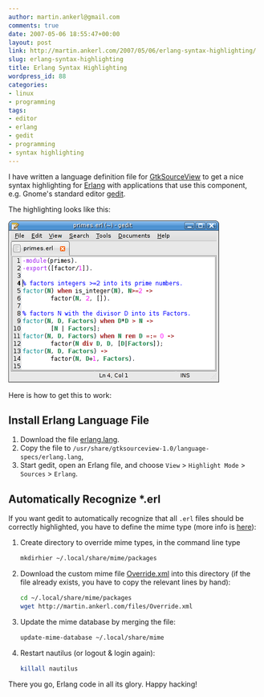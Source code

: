 ```yaml
---
author: martin.ankerl@gmail.com
comments: true
date: 2007-05-06 18:55:47+00:00
layout: post
link: http://martin.ankerl.com/2007/05/06/erlang-syntax-highlighting/
slug: erlang-syntax-highlighting
title: Erlang Syntax Highlighting
wordpress_id: 88
categories:
- linux
- programming
tags:
- editor
- erlang
- gedit
- programming
- syntax highlighting
---
```


I have written a language definition file for [GtkSourceView](http://gtksourceview.sourceforge.net/) to get a nice syntax highlighting for [Erlang](http://www.erlang.org/) with applications that use this component, e.g. Gnome's standard editor [gedit](http://www.gnome.org/projects/gedit/).

The highlighting looks like this:

![Screenshot gedit with Erlang sourcecode](/img/2007/05/erlang-gedit.png)

Here is how to get this to work:


## Install Erlang Language File

1. Download the file [erlang.lang](/files/2007/05/erlang.lang).
1. Copy the file to `/usr/share/gtksourceview-1.0/language-specs/erlang.lang`,
1. Start gedit, open an Erlang file, and choose `View` > `Highlight Mode` > `Sources` > `Erlang`.

## Automatically Recognize *.erl

If you want gedit to automatically recognize that all `.erl` files should be correctly highlighted, you have to define the mime type (more info is [here](http://zerokspot.com/node/35)):

1. Create directory to override mime types, in the command line type
   ```bash
   mkdirhier ~/.local/share/mime/packages
   ```

1. Download the custom mime file [Override.xml](/files/Override.xml) into this directory (if the file already exists, you have to copy the relevant lines by hand):
   ```bash
   cd ~/.local/share/mime/packages
   wget http://martin.ankerl.com/files/Override.xml
   ```

1. Update the mime database by merging the file:
   ```bash
   update-mime-database ~/.local/share/mime
   ```
   
1. Restart nautilus (or logout & login again):
   ```bash
   killall nautilus
   ```

There you go, Erlang code in all its glory. Happy hacking!
